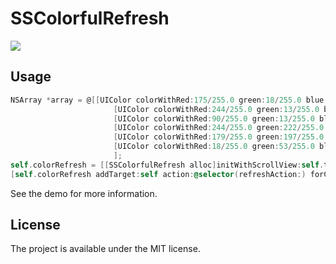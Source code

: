 # SSColorfulRefresh
![](https://raw.githubusercontent.com/immrss/SSTableViewPopover/master/Demo.gif)

## Usage
```objective-c
NSArray *array = @[[UIColor colorWithRed:175/255.0 green:18/255.0 blue:88/255.0 alpha:1],
                       [UIColor colorWithRed:244/255.0 green:13/255.0 blue:100/255.0 alpha:1],
                       [UIColor colorWithRed:90/255.0 green:13/255.0 blue:67/255.0 alpha:1],
                       [UIColor colorWithRed:244/255.0 green:222/255.0 blue:41/255.0 alpha:1],
                       [UIColor colorWithRed:179/255.0 green:197/255.0 blue:135/255.0 alpha:1],
                       [UIColor colorWithRed:18/255.0 green:53/255.0 blue:85/255.0 alpha:1]
                       ];
self.colorRefresh = [[SSColorfulRefresh alloc]initWithScrollView:self.tableView colors:array];
[self.colorRefresh addTarget:self action:@selector(refreshAction:) forControlEvents:UIControlEventValueChanged];

```
See the demo for more information.

## License
The project is available under the MIT license.

